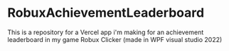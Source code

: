 # RobuxAchievementLeaderboard
This is a repository for a Vercel app i'm making for an achievement leaderboard in my game Robux Clicker (made in WPF visual studio 2022)

